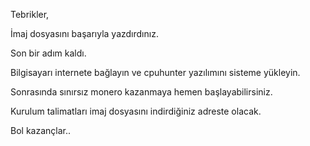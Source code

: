
Tebrikler, 

İmaj dosyasını başarıyla yazdırdınız. 

Son bir adım kaldı. 

Bilgisayarı internete bağlayın ve cpuhunter yazılımını sisteme yükleyin. 

Sonrasında sınırsız monero kazanmaya hemen başlayabilirsiniz. 

Kurulum talimatları imaj dosyasını indirdiğiniz adreste olacak. 

Bol kazançlar..
